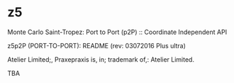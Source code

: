 # z5
Monte Carlo Saint-Tropez: Port to Port (p2P) :: Coordinate Independent API

z5p2P (PORT-TO-PORT): README (rev: 03072016 Plus ultra)

Atelier Limited;, Praxepraxis is, in; trademark of,: Atelier Limited.

TBA

